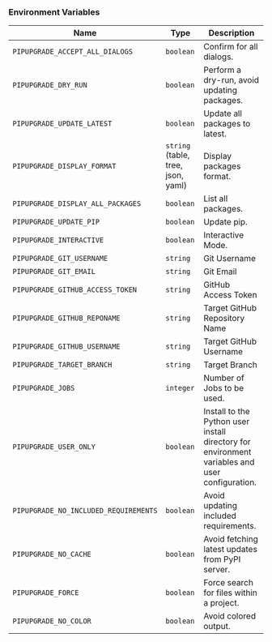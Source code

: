 ### Environment Variables

| Name                                  | Type                                  | Description |
|---------------------------------------|---------------------------------------|-------------|
| `PIPUPGRADE_ACCEPT_ALL_DIALOGS`       | `boolean`                             | Confirm for all dialogs.
| `PIPUPGRADE_DRY_RUN`                  | `boolean`                             | Perform a dry-run, avoid updating packages.
| `PIPUPGRADE_UPDATE_LATEST`            | `boolean`                             | Update all packages to latest.
| `PIPUPGRADE_DISPLAY_FORMAT`           | `string` (table, tree, json, yaml)    | Display packages format.
| `PIPUPGRADE_DISPLAY_ALL_PACKAGES`     | `boolean`                             | List all packages.
| `PIPUPGRADE_UPDATE_PIP`               | `boolean`                             | Update pip. 
| `PIPUPGRADE_INTERACTIVE`              | `boolean`                             | Interactive Mode.
| `PIPUPGRADE_GIT_USERNAME`             | `string`                              | Git Username
| `PIPUPGRADE_GIT_EMAIL`                | `string`                              | Git Email
| `PIPUPGRADE_GITHUB_ACCESS_TOKEN`      | `string`                              | GitHub Access Token
| `PIPUPGRADE_GITHUB_REPONAME`          | `string`                              | Target GitHub Repository Name
| `PIPUPGRADE_GITHUB_USERNAME`          | `string`                              | Target GitHub Username
| `PIPUPGRADE_TARGET_BRANCH`            | `string`                              | Target Branch
| `PIPUPGRADE_JOBS`                     | `integer`                             | Number of Jobs to be used.
| `PIPUPGRADE_USER_ONLY`                | `boolean`                             | Install to the Python user install directory for environment variables and user configuration.
| `PIPUPGRADE_NO_INCLUDED_REQUIREMENTS` | `boolean`                             | Avoid updating included requirements.
| `PIPUPGRADE_NO_CACHE`                 | `boolean`                             | Avoid fetching latest updates from PyPI server.
| `PIPUPGRADE_FORCE`                    | `boolean`                             | Force search for files within a project.
| `PIPUPGRADE_NO_COLOR`                 | `boolean`                             | Avoid colored output.